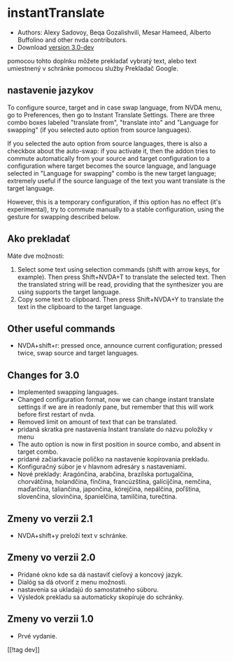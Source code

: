 # instantTranslate #

* Authors: Alexy Sadovoy, Beqa Gozalishvili, Mesar Hameed, Alberto Buffolino
  and other nvda contributors.
* Download [version 3.0-dev][1]

pomocou tohto doplnku môžete prekladať vybratý text, alebo text umiestnený v
schránke pomocou služby Prekladač Google.

## nastavenie jazykov ##
To configure source, target and in case swap language, from NVDA menu, go to
Preferences, then go to Instant Translate Settings.  There are three combo
boxes labeled "translate from", "translate into" and "Language for swapping"
(if you selected auto option from source languages).

If you selected the auto option from source languages, there is also a
checkbox about the auto-swap: if you activate it, then the addon tries to
commute automatically from your source and target configuration to a
configuration where target becomes the source language, and language
selected in "Language for swapping" combo is the new target language;
extremely useful if the source language of the text you want translate is
the target language.

However, this is a temporary configuration, if this option has no effect
(it's experimental), try to commute manually to a stable configuration,
using the gesture for swapping described below.

## Ako prekladať ##
Máte dve možnosti:

1. Select some text using selection commands (shift with arrow keys, for
   example). Then press Shift+NVDA+T to translate the selected text. Then
   the translated string will be read, providing that the synthesizer you
   are using supports the target language.
2. Copy some text to clipboard. Then press Shift+NVDA+Y to translate the
   text in the clipboard to the target language.

## Other useful commands ##
* NVDA+shift+r: pressed once, announce current configuration; pressed twice,
  swap source and target languages.

## Changes for 3.0 ##
* Implemented swapping languages.
* Changed configuration format, now we can change instant translate settings
  if we are in readonly pane, but remember that this will work before first
  restart of nvda.
* Removed limit on amount of text that can be translated.
* pridaná skratka pre nastavenia Instant translate do názvu položky v menu
* The auto option is now in first position in source combo, and absent in
  target combo.
* pridané začiarkavacie políčko na nastavenie kopírovania prekladu.
* Konfiguračný súbor je v hlavnom adresáry s nastaveniami.
* Nové preklady: Aragónčina, arabčina, brazílska portugalčina, chorvátčina,
  holandčina, fínčina, francúzština, galícijčina, nemčina, maďarčina,
  taliančina, japončina, kórejčina, nepálčina, poľština, slovenčina,
  slovinčina, španielčina, tamilčina, turečtina.

## Zmeny vo verzii 2.1 ##
* NVDA+shift+y preloží text v schránke.

## Zmeny vo verzii 2.0 ##
* Pridané okno kde sa dá nastaviť cieľový a koncový jazyk.
* Dialóg sa dá otvoriť z menu možnosti.
* nastavenia sa ukladajú do samostatného súboru.
* Výsledok prekladu sa automaticky skopíruje do schránky.

## Zmeny vo verzii 1.0 ##
* Prvé vydanie.

[[!tag dev]]

[1]: http://addons.nvda-project.org/files/get.php?file=it-dev
